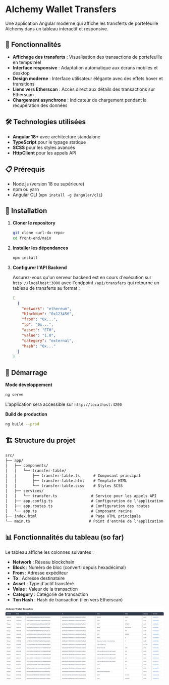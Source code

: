 # Alchemy Wallet Transfers

Une application Angular moderne qui affiche les transferts de portefeuille Alchemy dans un tableau interactif et responsive.

## 🚀 Fonctionnalités

- **Affichage des transferts** : Visualisation des transactions de portefeuille en temps réel
- **Interface responsive** : Adaptation automatique aux écrans mobiles et desktop
- **Design moderne** : Interface utilisateur élégante avec des effets hover et transitions
- **Liens vers Etherscan** : Accès direct aux détails des transactions sur Etherscan
- **Chargement asynchrone** : Indicateur de chargement pendant la récupération des données

## 🛠️ Technologies utilisées

- **Angular 18+** avec architecture standalone
- **TypeScript** pour le typage statique
- **SCSS** pour les styles avancés
- **HttpClient** pour les appels API

## 📋 Prérequis

- Node.js (version 18 ou supérieure)
- npm ou yarn
- Angular CLI (`npm install -g @angular/cli`)

## 🔧 Installation

1. **Cloner le repository**

   ```bash
   git clone <url-du-repo>
   cd front-end/main
   ```

2. **Installer les dépendances**

   ```bash
   npm install
   ```

3. **Configurer l'API Backend**

   Assurez-vous qu'un serveur backend est en cours d'exécution sur `http://localhost:3000` avec l'endpoint `/api/transfers` qui retourne un tableau de transferts au format :

   ```json
   [
     {
       "network": "ethereum",
       "blockNum": "0x123456",
       "from": "0x...",
       "to": "0x...",
       "asset": "ETH",
       "value": "1.0",
       "category": "external",
       "hash": "0x..."
     }
   ]
   ```

## 🚦 Démarrage

**Mode développement**

```bash
ng serve
```

L'application sera accessible sur `http://localhost:4200`

**Build de production**

```bash
ng build --prod
```

## 🏗️ Structure du projet

```
src/
├── app/
│   ├── components/
│   │   └── transfer-table/
│   │       ├── transfer-table.ts      # Composant principal
│   │       ├── transfer-table.html    # Template HTML
│   │       └── transfer-table.scss    # Styles SCSS
│   ├── services/
│   │   └── transfer.ts               # Service pour les appels API
│   ├── app.config.ts                 # Configuration de l'application
│   ├── app.routes.ts                 # Configuration des routes
│   └── app.ts                        # Composant racine
├── index.html                        # Page HTML principale
└── main.ts                          # Point d'entrée de l'application
```

## 📊 Fonctionnalités du tableau (so far)

Le tableau affiche les colonnes suivantes :

- **Network** : Réseau blockchain
- **Block** : Numéro de bloc (converti depuis hexadécimal)
- **From** : Adresse expéditeur
- **To** : Adresse destinataire
- **Asset** : Type d'actif transféré
- **Value** : Valeur de la transaction
- **Category** : Catégorie de transaction
- **Txn Hash** : Hash de transaction (lien vers Etherscan)

![Alt text](./assets/1sr.png)
